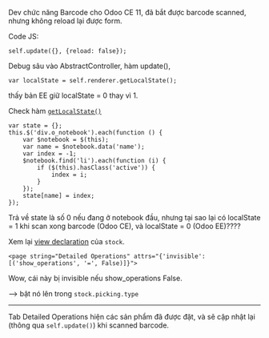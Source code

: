 Dev chức năng Barcode cho Odoo CE 11, đã bắt được barcode scanned, nhưng không reload lại được form.

Code JS:

    self.update({}, {reload: false});

Debug sâu vào AbstractController, hàm update(),

    var localState = self.renderer.getLocalState();

thấy bản EE giữ localState = 0 thay vì 1.

Check hàm [`getLocalState()`][2]

    var state = {};
    this.$('div.o_notebook').each(function () {
        var $notebook = $(this);
        var name = $notebook.data('name');
        var index = -1;
        $notebook.find('li').each(function (i) {
            if ($(this).hasClass('active')) {
                index = i;
            }
        });
        state[name] = index;
    });

Trả về state là số 0 nếu đang ở notebook đầu, nhưng tại sao lại có localState = 1 khi scan xong barcode (Odoo CE), và localState = 0 (Odoo EE)????

Xem lại [view declaration][1] của `stock`.

    <page string="Detailed Operations" attrs="{'invisible': [('show_operations', '=', False)]}">

Wow, cái này bị invisible nếu show_operations False.

--> bật nó lên trong `stock.picking.type`

---

Tab Detailed Operations hiện các sản phẩm đã được đặt, và sẽ cập nhật lại (thông qua `self.update()`) khi scanned barcode.


[1]: https://github.com/odoo/odoo/blob/11.0/addons/stock/views/stock_picking_views.xml#L259

[2]: https://github.com/odoo/odoo/blob/97fe1f05074a82715560cc825359663d65a39e41/addons/web/static/src/js/views/form/form_renderer.js#L142
